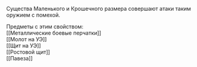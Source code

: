 Существа Маленького и Крошечного размера совершают атаки таким оружием с помехой.

Предметы с этим свойством:<br>
[[Металлические боевые перчатки]]<br>
[[Молот на УЭ]]<br>
[[Щит на УЭ]]<br>
[[Ростовой щит]]<br>
[[Павеза]]<br>
